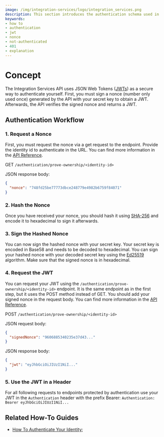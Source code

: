 ```yaml
---
image: /img/integration-services/logo/integration_services.png
description: This section introduces the authentication schema used in the Integration Services.
keywords:
- how to
- authentication
- jwt
- nonce
- not-authenticated
- 401
- explanation
---
```


# Concept

The Integration Services API uses JSON Web Tokens ([JWTs](https://en.wikipedia.org/wiki/JSON_Web_Token)) as a secure way to authenticate yourself. First, you must sign a nonce (number only used once) generated by the API with your secret key to obtain a JWT. Afterwards, the API verifies the signed nonce and returns a JWT.

## Authentication Workflow

### 1. Request a Nonce

First, you must request the nonce via a get request to the endpoint. Provide the identity id to authenticate in the URL. You can find more information in the [API Reference](https://wiki.iota.org/integration-services/api_reference#authenticationprove-ownershipid).

GET `/authentication/prove-ownership/<identity-id>`

JSON response body:

```json
{
  "nonce": "748fd25be77773dbce248779e4982b6759f84071"
}
```

### 2. Hash the Nonce

Once you have received your nonce, you should hash it using [SHA-256](https://en.wikipedia.org/wiki/SHA-2) and encode it to hexadecimal to sign it afterwards.

### 3. Sign the Hashed Nonce

You can now sign the hashed nonce with your secret key. Your secret key is encoded in Base58 and needs to be decoded to hexadecimal.
You can sign your hashed nonce with your decoded secret key using the [Ed25519](https://en.wikipedia.org/wiki/EdDSA#Ed25519) algorithm. Make sure that the signed nonce is in hexadecimal.

### 4. Request the JWT

You can request your JWT using the `/authentication/prove-ownership/<identity-id>` endpoint. It is the same endpoint as in the first step, but it uses the POST method instead of GET. You should add your signed nonce in the request body. You can find more information in the [API Reference](https://wiki.iota.org/integration-services/api_reference#authenticationprove-ownershipid).

POST `/authentication/prove-ownership/<identity-id>`

JSON request body:

```json
{
  "signedNonce": "9606885340235e37d43..."
}
```

JSON response body:

```json
{
  "jwt": "eyJhbGciOiJIUzI1NiI..."
}
```

### 5. Use the JWT in a Header

For all following requests to endpoints protected by authentication use your JWT in the `Authentication` header with the prefix Bearer: `Authentication: Bearer eyJhbGciOiJIUzI1NiI...`

## Related How-To Guides

- [How To Authenticate Your Identity](../../how_tos/authentication/authenticate_your_identity.mdx);
